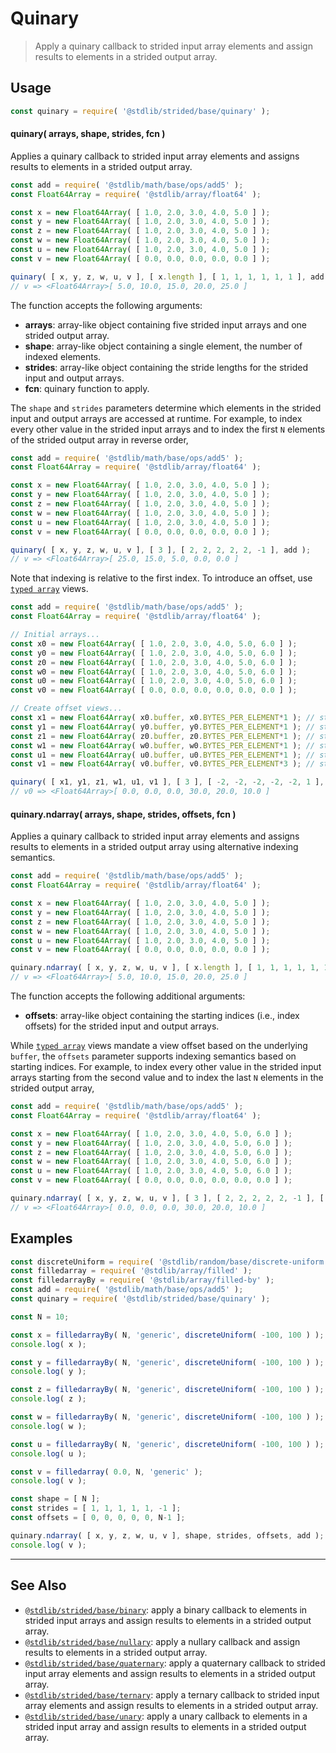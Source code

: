 <!--

@license Apache-2.0

Copyright (c) 2020 The Stdlib Authors.

Licensed under the Apache License, Version 2.0 (the "License");
you may not use this file except in compliance with the License.
You may obtain a copy of the License at

   http://www.apache.org/licenses/LICENSE-2.0

Unless required by applicable law or agreed to in writing, software
distributed under the License is distributed on an "AS IS" BASIS,
WITHOUT WARRANTIES OR CONDITIONS OF ANY KIND, either express or implied.
See the License for the specific language governing permissions and
limitations under the License.

-->

# Quinary

> Apply a quinary callback to strided input array elements and assign results to elements in a strided output array.

<section class="intro">

</section>

<!-- /.intro -->

<section class="usage">

## Usage

```javascript
const quinary = require( '@stdlib/strided/base/quinary' );
```

#### quinary( arrays, shape, strides, fcn )

Applies a quinary callback to strided input array elements and assigns results to elements in a strided output array.

```javascript
const add = require( '@stdlib/math/base/ops/add5' );
const Float64Array = require( '@stdlib/array/float64' );

const x = new Float64Array( [ 1.0, 2.0, 3.0, 4.0, 5.0 ] );
const y = new Float64Array( [ 1.0, 2.0, 3.0, 4.0, 5.0 ] );
const z = new Float64Array( [ 1.0, 2.0, 3.0, 4.0, 5.0 ] );
const w = new Float64Array( [ 1.0, 2.0, 3.0, 4.0, 5.0 ] );
const u = new Float64Array( [ 1.0, 2.0, 3.0, 4.0, 5.0 ] );
const v = new Float64Array( [ 0.0, 0.0, 0.0, 0.0, 0.0 ] );

quinary( [ x, y, z, w, u, v ], [ x.length ], [ 1, 1, 1, 1, 1, 1 ], add );
// v => <Float64Array>[ 5.0, 10.0, 15.0, 20.0, 25.0 ]
```

The function accepts the following arguments:

-   **arrays**: array-like object containing five strided input arrays and one strided output array.
-   **shape**: array-like object containing a single element, the number of indexed elements.
-   **strides**: array-like object containing the stride lengths for the strided input and output arrays.
-   **fcn**: quinary function to apply.

The `shape` and `strides` parameters determine which elements in the strided input and output arrays are accessed at runtime. For example, to index every other value in the strided input arrays and to index the first `N` elements of the strided output array in reverse order,

```javascript
const add = require( '@stdlib/math/base/ops/add5' );
const Float64Array = require( '@stdlib/array/float64' );

const x = new Float64Array( [ 1.0, 2.0, 3.0, 4.0, 5.0 ] );
const y = new Float64Array( [ 1.0, 2.0, 3.0, 4.0, 5.0 ] );
const z = new Float64Array( [ 1.0, 2.0, 3.0, 4.0, 5.0 ] );
const w = new Float64Array( [ 1.0, 2.0, 3.0, 4.0, 5.0 ] );
const u = new Float64Array( [ 1.0, 2.0, 3.0, 4.0, 5.0 ] );
const v = new Float64Array( [ 0.0, 0.0, 0.0, 0.0, 0.0 ] );

quinary( [ x, y, z, w, u, v ], [ 3 ], [ 2, 2, 2, 2, 2, -1 ], add );
// v => <Float64Array>[ 25.0, 15.0, 5.0, 0.0, 0.0 ]
```

Note that indexing is relative to the first index. To introduce an offset, use [`typed array`][mdn-typed-array] views.

```javascript
const add = require( '@stdlib/math/base/ops/add5' );
const Float64Array = require( '@stdlib/array/float64' );

// Initial arrays...
const x0 = new Float64Array( [ 1.0, 2.0, 3.0, 4.0, 5.0, 6.0 ] );
const y0 = new Float64Array( [ 1.0, 2.0, 3.0, 4.0, 5.0, 6.0 ] );
const z0 = new Float64Array( [ 1.0, 2.0, 3.0, 4.0, 5.0, 6.0 ] );
const w0 = new Float64Array( [ 1.0, 2.0, 3.0, 4.0, 5.0, 6.0 ] );
const u0 = new Float64Array( [ 1.0, 2.0, 3.0, 4.0, 5.0, 6.0 ] );
const v0 = new Float64Array( [ 0.0, 0.0, 0.0, 0.0, 0.0, 0.0 ] );

// Create offset views...
const x1 = new Float64Array( x0.buffer, x0.BYTES_PER_ELEMENT*1 ); // start at 2nd element
const y1 = new Float64Array( y0.buffer, y0.BYTES_PER_ELEMENT*1 ); // start at 2nd element
const z1 = new Float64Array( z0.buffer, z0.BYTES_PER_ELEMENT*1 ); // start at 2nd element
const w1 = new Float64Array( w0.buffer, w0.BYTES_PER_ELEMENT*1 ); // start at 2nd element
const u1 = new Float64Array( u0.buffer, u0.BYTES_PER_ELEMENT*1 ); // start at 2nd element
const v1 = new Float64Array( v0.buffer, v0.BYTES_PER_ELEMENT*3 ); // start at 4th element

quinary( [ x1, y1, z1, w1, u1, v1 ], [ 3 ], [ -2, -2, -2, -2, -2, 1 ], add );
// v0 => <Float64Array>[ 0.0, 0.0, 0.0, 30.0, 20.0, 10.0 ]
```

#### quinary.ndarray( arrays, shape, strides, offsets, fcn )

Applies a quinary callback to strided input array elements and assigns results to elements in a strided output array using alternative indexing semantics.

<!-- eslint-disable max-len -->

```javascript
const add = require( '@stdlib/math/base/ops/add5' );
const Float64Array = require( '@stdlib/array/float64' );

const x = new Float64Array( [ 1.0, 2.0, 3.0, 4.0, 5.0 ] );
const y = new Float64Array( [ 1.0, 2.0, 3.0, 4.0, 5.0 ] );
const z = new Float64Array( [ 1.0, 2.0, 3.0, 4.0, 5.0 ] );
const w = new Float64Array( [ 1.0, 2.0, 3.0, 4.0, 5.0 ] );
const u = new Float64Array( [ 1.0, 2.0, 3.0, 4.0, 5.0 ] );
const v = new Float64Array( [ 0.0, 0.0, 0.0, 0.0, 0.0 ] );

quinary.ndarray( [ x, y, z, w, u, v ], [ x.length ], [ 1, 1, 1, 1, 1, 1 ], [ 0, 0, 0, 0, 0, 0 ], add );
// v => <Float64Array>[ 5.0, 10.0, 15.0, 20.0, 25.0 ]
```

The function accepts the following additional arguments:

-   **offsets**: array-like object containing the starting indices (i.e., index offsets) for the strided input and output arrays.

While [`typed array`][mdn-typed-array] views mandate a view offset based on the underlying `buffer`, the `offsets` parameter supports indexing semantics based on starting indices. For example, to index every other value in the strided input arrays starting from the second value and to index the last `N` elements in the strided output array,

<!-- eslint-disable max-len -->

```javascript
const add = require( '@stdlib/math/base/ops/add5' );
const Float64Array = require( '@stdlib/array/float64' );

const x = new Float64Array( [ 1.0, 2.0, 3.0, 4.0, 5.0, 6.0 ] );
const y = new Float64Array( [ 1.0, 2.0, 3.0, 4.0, 5.0, 6.0 ] );
const z = new Float64Array( [ 1.0, 2.0, 3.0, 4.0, 5.0, 6.0 ] );
const w = new Float64Array( [ 1.0, 2.0, 3.0, 4.0, 5.0, 6.0 ] );
const u = new Float64Array( [ 1.0, 2.0, 3.0, 4.0, 5.0, 6.0 ] );
const v = new Float64Array( [ 0.0, 0.0, 0.0, 0.0, 0.0, 0.0 ] );

quinary.ndarray( [ x, y, z, w, u, v ], [ 3 ], [ 2, 2, 2, 2, 2, -1 ], [ 1, 1, 1, 1, 1, v.length-1 ], add );
// v => <Float64Array>[ 0.0, 0.0, 0.0, 30.0, 20.0, 10.0 ]
```

</section>

<!-- /.usage -->

<section class="notes">

</section>

<!-- /.notes -->

<section class="examples">

## Examples

<!-- eslint no-undef: "error" -->

```javascript
const discreteUniform = require( '@stdlib/random/base/discrete-uniform' ).factory;
const filledarray = require( '@stdlib/array/filled' );
const filledarrayBy = require( '@stdlib/array/filled-by' );
const add = require( '@stdlib/math/base/ops/add5' );
const quinary = require( '@stdlib/strided/base/quinary' );

const N = 10;

const x = filledarrayBy( N, 'generic', discreteUniform( -100, 100 ) );
console.log( x );

const y = filledarrayBy( N, 'generic', discreteUniform( -100, 100 ) );
console.log( y );

const z = filledarrayBy( N, 'generic', discreteUniform( -100, 100 ) );
console.log( z );

const w = filledarrayBy( N, 'generic', discreteUniform( -100, 100 ) );
console.log( w );

const u = filledarrayBy( N, 'generic', discreteUniform( -100, 100 ) );
console.log( u );

const v = filledarray( 0.0, N, 'generic' );
console.log( v );

const shape = [ N ];
const strides = [ 1, 1, 1, 1, 1, -1 ];
const offsets = [ 0, 0, 0, 0, 0, N-1 ];

quinary.ndarray( [ x, y, z, w, u, v ], shape, strides, offsets, add );
console.log( v );
```

</section>

<!-- /.examples -->

<!-- Section for related `stdlib` packages. Do not manually edit this section, as it is automatically populated. -->

<section class="related">

* * *

## See Also

-   <span class="package-name">[`@stdlib/strided/base/binary`][@stdlib/strided/base/binary]</span><span class="delimiter">: </span><span class="description">apply a binary callback to elements in strided input arrays and assign results to elements in a strided output array.</span>
-   <span class="package-name">[`@stdlib/strided/base/nullary`][@stdlib/strided/base/nullary]</span><span class="delimiter">: </span><span class="description">apply a nullary callback and assign results to elements in a strided output array.</span>
-   <span class="package-name">[`@stdlib/strided/base/quaternary`][@stdlib/strided/base/quaternary]</span><span class="delimiter">: </span><span class="description">apply a quaternary callback to strided input array elements and assign results to elements in a strided output array.</span>
-   <span class="package-name">[`@stdlib/strided/base/ternary`][@stdlib/strided/base/ternary]</span><span class="delimiter">: </span><span class="description">apply a ternary callback to strided input array elements and assign results to elements in a strided output array.</span>
-   <span class="package-name">[`@stdlib/strided/base/unary`][@stdlib/strided/base/unary]</span><span class="delimiter">: </span><span class="description">apply a unary callback to elements in a strided input array and assign results to elements in a strided output array.</span>

</section>

<!-- /.related -->

<!-- Section for all links. Make sure to keep an empty line after the `section` element and another before the `/section` close. -->

<section class="links">

[mdn-typed-array]: https://developer.mozilla.org/en-US/docs/Web/JavaScript/Reference/Global_Objects/TypedArray

<!-- <related-links> -->

[@stdlib/strided/base/binary]: https://github.com/stdlib-js/stdlib/tree/develop/lib/node_modules/%40stdlib/strided/base/binary

[@stdlib/strided/base/nullary]: https://github.com/stdlib-js/stdlib/tree/develop/lib/node_modules/%40stdlib/strided/base/nullary

[@stdlib/strided/base/quaternary]: https://github.com/stdlib-js/stdlib/tree/develop/lib/node_modules/%40stdlib/strided/base/quaternary

[@stdlib/strided/base/ternary]: https://github.com/stdlib-js/stdlib/tree/develop/lib/node_modules/%40stdlib/strided/base/ternary

[@stdlib/strided/base/unary]: https://github.com/stdlib-js/stdlib/tree/develop/lib/node_modules/%40stdlib/strided/base/unary

<!-- </related-links> -->

</section>

<!-- /.links -->

